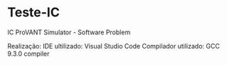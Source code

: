 # Teste-IC
IC ProVANT Simulator - Software Problem

Realização: 
IDE ultilizado: Visual Studio Code 
Compilador utilizado: GCC 9.3.0 compiler 
